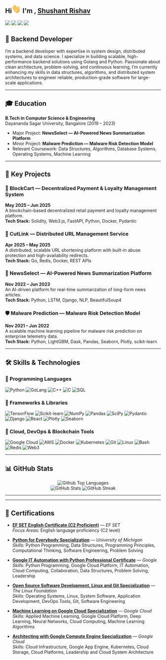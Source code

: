 ## Hi<img src="https://raw.githubusercontent.com/ABSphreak/ABSphreak/master/gifs/Hi.gif" width="30px"> I'm , [Shushant Rishav][website]

[<img height="30" src="https://img.shields.io/badge/website-000000?style=for-the-badge&logo=About.me&logoColor=white" />][website]
[<img height="30" src="https://img.shields.io/badge/LinkedIn-0077B5?style=for-the-badge&logo=linkedin&logoColor=white" />][linkedin]
[<img height="30" src="https://img.shields.io/badge/Gmail-D14836?style=for-the-badge&logo=gmail&logoColor=white" />][gmail]
[<img height="30" src="https://img.shields.io/badge/LeetCode-FFA116?style=for-the-badge&logo=leetcode&logoColor=black" />][leetcode]

## 🚀 **Backend Developer**  

I’m a backend developer with expertise in system design, distributed systems, and data science. I specialize in building scalable, high-performance backend solutions using Golang and Python. Passionate about clean architecture, problem-solving, and continuous learning, I’m currently enhancing my skills in data structures, algorithms, and distributed system architectures to engineer reliable, production-grade software for large-scale applications.

---

## 🎓 Education  
**B.Tech in Computer Science & Engineering**  
Dayananda Sagar University, Bangalore (2019 – 2023) 
- Major Project: **NewsSelect — AI-Powered News Summarization Platform**
- Minor Project: **Malware Prediction — Malware Risk Detection Model**  
- Relevant Coursework: Data Structures, Algorithms, Database Systems, Operating Systems, Machine Learning  

---

## 📌 Key Projects  

### 🛒 BlockCart — Decentralized Payment & Loyalty Management System
**May 2025 – Jun 2025**  
A blockchain-based decentralized retail payment and loyalty management platform.  
**Tech Stack:** Solidity, Web3.js, FastAPI, Python, Docker, Pydantic  

### 🔗 CutLink — Distributed URL Management Service  
**Apr 2025 – May 2025**  
A distributed, scalable URL shortening platform with built-in abuse protection and high-availability redirects.  
**Tech Stack:** Go, Redis, Docker, REST APIs  

### 📰 NewsSelect — AI-Powered News Summarization Platform
**Nov 2022 – Jun 2023**  
An AI-driven platform for real-time summarization of long-form news articles.  
**Tech Stack:** Python, LSTM, Django, NLP, BeautifulSoup4  

### 🛡️ Malware Prediction — Malware Risk Detection Model
**Nov 2021 – Jun 2022**  
A scalable machine learning pipeline for malware risk prediction on enterprise telemetry data.  
**Tech Stack:** Python, LightGBM, Dask, Pandas, Seaborn, Plotly, scikit-learn  

---

## 🛠️ Skills & Technologies  

### 📌 Programming Languages  
![Python](https://img.shields.io/badge/-Python-3776AB?style=for-the-badge&logo=python&logoColor=white) ![GoLang](https://img.shields.io/badge/-Go-00ADD8?style=for-the-badge&logo=go&logoColor=white) ![C++](https://img.shields.io/badge/-C++-00599C?style=for-the-badge&logo=cplusplus&logoColor=white) ![C](https://img.shields.io/badge/-C-A8B9CC?style=for-the-badge&logo=c&logoColor=white) ![SQL](https://img.shields.io/badge/-SQL-4479A1?style=for-the-badge&logo=postgresql&logoColor=white)

### 📌 Frameworks & Libraries  
![TensorFlow](https://img.shields.io/badge/-TensorFlow-FF6F00?style=for-the-badge&logo=tensorflow&logoColor=white) ![Scikit-learn](https://img.shields.io/badge/-Scikit--learn-F7931E?style=for-the-badge&logo=scikitlearn&logoColor=white) ![NumPy](https://img.shields.io/badge/-NumPy-013243?style=for-the-badge&logo=numpy&logoColor=white) ![Pandas](https://img.shields.io/badge/-Pandas-150458?style=for-the-badge&logo=pandas&logoColor=white) ![SciPy](https://img.shields.io/badge/-SciPy-8CAAE6?style=for-the-badge&logo=scipy&logoColor=white) ![Pydantic](https://img.shields.io/badge/-Pydantic-0A1128?style=for-the-badge&logo=python&logoColor=white) ![Django](https://img.shields.io/badge/-Django-092E20?style=for-the-badge&logo=django&logoColor=white) ![React](https://img.shields.io/badge/-React-20232A?style=for-the-badge&logo=react&logoColor=61DAFB) ![Plotly](https://img.shields.io/badge/-Plotly-3F4F75?style=for-the-badge&logo=plotly&logoColor=white) ![Seaborn](https://img.shields.io/badge/-Seaborn-1F77B4?style=for-the-badge&logo=python&logoColor=white)

### 📌 Cloud, DevOps & Blockchain Tools  
![Google Cloud](https://img.shields.io/badge/-GCP-4285F4?style=for-the-badge&logo=googlecloud&logoColor=white) ![AWS](https://img.shields.io/badge/-AWS-FF9900?style=for-the-badge&logo=amazonaws&logoColor=white) ![Docker](https://img.shields.io/badge/-Docker-2496ED?style=for-the-badge&logo=docker&logoColor=white) ![Kubernetes](https://img.shields.io/badge/-Kubernetes-326CE5?style=for-the-badge&logo=kubernetes&logoColor=white) ![Git](https://img.shields.io/badge/-Git-F05032?style=for-the-badge&logo=git&logoColor=white) ![Linux](https://img.shields.io/badge/-Linux-FCC624?style=for-the-badge&logo=linux&logoColor=black) ![Bash](https://img.shields.io/badge/-Bash-4EAA25?style=for-the-badge&logo=gnu-bash&logoColor=white) ![Redis](https://img.shields.io/badge/-Redis-DC382D?style=for-the-badge&logo=redis&logoColor=white) ![Web3](https://img.shields.io/badge/-Web3-0C0C0C?style=for-the-badge&logo=ethereum&logoColor=white)


---

## 📊 GitHub Stats  

<p align="center">
  <img src="https://github-readme-stats.vercel.app/api/top-langs/?username=shushantrishav&hide=html,css,javascript&theme=dark" alt="Github Top Languages" /> <br>
  <img src="https://github-readme-stats.vercel.app/api?username=shushantrishav&show_icons=true&theme=radical" alt="GitHub Stats" />
  <img src="https://github-readme-streak-stats.herokuapp.com?user=shushantrishav&theme=radical&hide_border=false" alt="GitHub Streak" />
</p>

---

[leetcode]: https://leetcode.com/u/Shushantrishav/
[website]: https://www.shushantrishav.in/
[linkedin]: https://www.linkedin.com/in/shushantrishav/
[gmail]: mailto:shushantrishav90@gmail.com
[efset]: https://cert.efset.org/en/6z5hEW
[pyforeve]: https://www.coursera.org/account/accomplishments/specialization/certificate/29TMV49T74W2
[itauto]: https://www.coursera.org/account/accomplishments/specialization/certificate/X57REFFJ77M6
[linux]: https://www.coursera.org/account/accomplishments/specialization/certificate/JNZG93GRLQKV
[mlongoogle]: https://www.coursera.org/account/accomplishments/specialization/certificate/S8F3PFAKQXLP
[gce]: https://www.coursera.org/account/accomplishments/specialization/certificate/2VPNCJT9TLRN

---

## 📜 Certifications  

- [**EF SET English Certificate (C2 Proficient)**][efset] — *EF SET*  
  *Focus Areas:* English language proficiency (C2 level)

- [**Python for Everybody Specialization**][pyforeve] — *University of Michigan*  
  *Skills:* Python Programming, Data Structures, Programming Principles, Computational Thinking, Software Engineering, Problem Solving  

- [**Google IT Automation with Python Professional Certificate**][itauto] — *Google*  
  *Skills:* Python Programming, Google Cloud Platform, IT Automation, Cloud Computing, Collaboration, Data Structures, Problem Solving, Leadership  

- [**Open Source Software Development, Linux and Git Specialization**][linux] — *The Linux Foundation*  
  *Skills:* Operating Systems, Linux, System Software, Application Development, DevOps Tools, Git, Software Engineering  

- [**Machine Learning on Google Cloud Specialization**][mlongoogle] — *Google Cloud*  
  *Skills:* Applied Machine Learning, Google Cloud Platform, Deep Learning, Neural Networks, Cloud Computing, Machine Learning Algorithms  

- [**Architecting with Google Compute Engine Specialization**][gce] — *Google Cloud*  
  *Skills:* Cloud Infrastructure, Google App Engine, Kubernetes, Cloud Storage, Cloud Platforms, Leadership and Cloud System Architecture  
